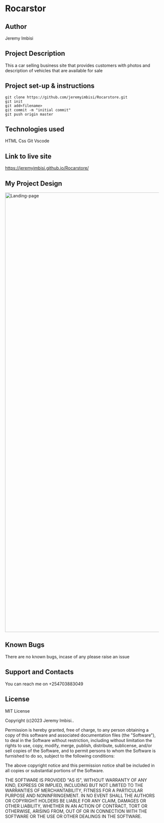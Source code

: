 # Rocarstor

## Author

Jeremy Imbisi

## Project Description
This a car selling business site that provides customers with photos and description of vehicles that are available for sale

## Project set-up & instructions
```
git clone https://github.com/jeremyimbisi/Rocarstore.git
git init
git add<filename>
git commit -m "initial commit"
git push origin master
```
## Technologies used
HTML
Css
Git
Vscode
## Link to live site
https://jeremyimbisi.github.io/Rocarstore/

## My Project Design
<img width="1440" alt="Landing-page" src="https://github.com/jeremyimbisi/Rocarstore/assets/129991001/fed0826d-4972-4896-8ac0-de7e199a6e4c">

## Known Bugs
There are no known bugs, incase of any please raise an issue

## Support and Contacts
You can reach me on +254703883049

## License

 MIT License

Copyright (c)2023  Jeremy Imbisi..

Permission is hereby granted, free of charge, to any person obtaining a copy
of this software and associated documentation files (the "Software"), to deal
in the Software without restriction, including without limitation the rights
to use, copy, modify, merge, publish, distribute, sublicense, and/or sell
copies of the Software, and to permit persons to whom the Software is
furnished to do so, subject to the following conditions:

The above copyright notice and this permission notice shall be included in all
copies or substantial portions of the Software.

THE SOFTWARE IS PROVIDED "AS IS", WITHOUT WARRANTY OF ANY KIND, EXPRESS OR
IMPLIED, INCLUDING BUT NOT LIMITED TO THE WARRANTIES OF MERCHANTABILITY,
FITNESS FOR A PARTICULAR PURPOSE AND NONINFRINGEMENT. IN NO EVENT SHALL THE
AUTHORS OR COPYRIGHT HOLDERS BE LIABLE FOR ANY CLAIM, DAMAGES OR OTHER
LIABILITY, WHETHER IN AN ACTION OF CONTRACT, TORT OR OTHERWISE, ARISING FROM,
OUT OF OR IN CONNECTION WITH THE SOFTWARE OR THE USE OR OTHER DEALINGS IN THE
SOFTWARE.
